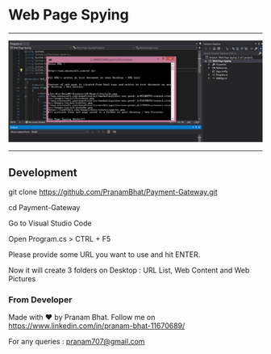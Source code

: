 # Web Page Spying

-----------------------------------------------------------------------------------------------------

<img src="/screenshots/Web Page Spying.JPG" />

-----------------------------------------------------------------------------------------------------

## Development

git clone https://github.com/PranamBhat/Payment-Gateway.git

cd Payment-Gateway

Go to Visual Studio Code

Open Program.cs > CTRL + F5 

Please provide some URL you want to use and hit ENTER.

Now it will create 3 folders on Desktop : URL List, Web Content and Web Pictures

### From Developer

Made with :heart: by Pranam Bhat. Follow me on https://www.linkedin.com/in/pranam-bhat-11670689/

For any queries : pranam707@gmail.com
